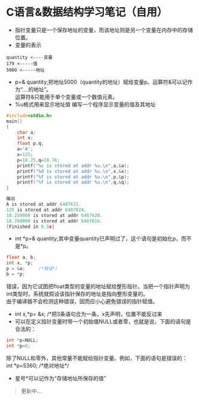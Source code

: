 C语言&数据结构学习笔记（自用）
==========
* 指针变量只是一个保存地址的变量，而该地址则是另一个变量在内存中的存储位置。
* 变量的表示
```
quantity <----变量
179 <-----值
5000 <-----地址
```
* p=& quantity;把地址5000（quantity的地址）赋给变量p。运算符&可以记作为“....的地址”。<br>运算符&只能用于单个变量或一个数值元素。
* %u格式用来显示地址值
编写一个程序显示变量的值及其地址
```c
#include<stdio.h>
main()
{
	char a;
	int x;
	float p,q;
	a='A';
	x=125;
	p=10.25,q=18.76;
	printf("%c is stored at addr %u.\n",a,&a);
	printf("%d is stored at addr %u.\n",x,&x);
	printf("%f is stored at addr %u.\n",p,&p);
	printf("%f is stored at addr %u.\n",q,&q);
}

输出
A is stored at addr 6487631.
125 is stored at addr 6487624.
10.250000 is stored at addr 6487620.
18.760000 is stored at addr 6487616.
[Finished in 0.5s]
```
* int \*p=& quantity;其中变量quantity已声明过了，这个语句是初始化p，而不是\*p。
```c
float a, b;
int x, *p;
p = &a;     /*错误*/
b = *p;
```
错误，因为它试图把float类型的变量的地址赋给整形指针。当把一个指针声明为int类型时，系统就假设该指针保存的地址是指向整形变量的。<br>由于编译器不会检测这种错误，因而应小心避免错误的指针赋值。
* int x,\*p= &x; /\*把3条语句合为一条，x先声明，位置不能反过来
* 可以在定义指针变量时带一个初始值NULL或者零，也就是说，下面的语句是合法的：
```c
int *p=NULL;
int *p=0;
```
除了NULL和零外，其他常量不能赋给指针变量。例如，下面的语句是错误的：
int \*p=5360;   /\*绝对地址\*/
* 星号\*可以记作为“存储地址所保存的值”
>更新中...

